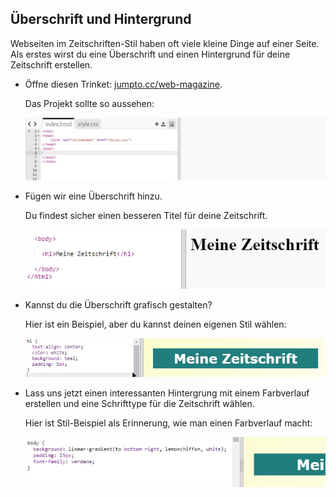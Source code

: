## Überschrift und Hintergrund

Webseiten im Zeitschriften-Stil haben oft viele kleine Dinge auf einer Seite. Als erstes wirst du eine Überschrift und einen Hintergrund für deine Zeitschrift erstellen.

+ Öffne diesen Trinket: <a href="http://jumpto.cc/web-magazine" target="_blank">jumpto.cc/web-magazine</a>.
    
    Das Projekt sollte so aussehen:
    
    ![Screenshot](images/magazine-starter.png)

+ Fügen wir eine Überschrift hinzu.
    
    Du findest sicher einen besseren Titel für deine Zeitschrift.
    
    ![Screenshot](images/magazine-heading.png)

+ Kannst du die Überschrift grafisch gestalten?
    
    Hier ist ein Beispiel, aber du kannst deinen eigenen Stil wählen:
    
    ![Screenshot](images/magazine-heading-style.png)

+ Lass uns jetzt einen interessanten Hintergrung mit einem Farbverlauf erstellen und eine Schrifttype für die Zeitschrift wählen.
    
    Hier ist Stil-Beispiel als Erinnerung, wie man einen Farbverlauf macht:
    
    ![Screenshot](images/magazine-background.png)